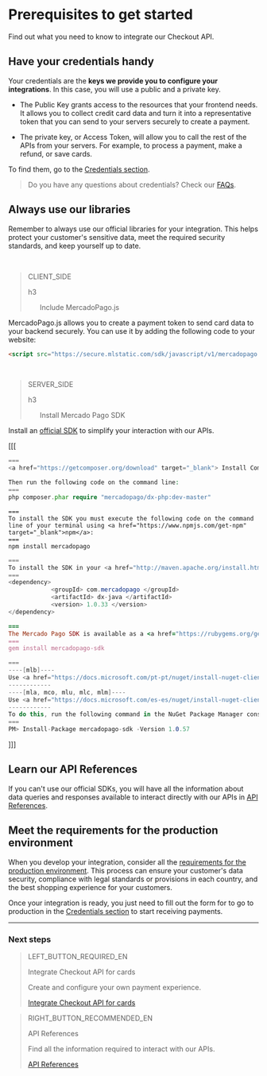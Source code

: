 # Prerequisites to get started

Find out what you need to know to integrate our Checkout API.

## Have your credentials handy
Your credentials are the **keys we provide you to configure your integrations**. In this case, you will use a public and a private key.

* The Public Key grants access to the resources that your frontend needs. It allows you to collect credit card data and turn it into a representative token that you can send to your servers securely to create a payment.

* The private key, or Access Token, will allow you to call the rest of the APIs from your servers. For example, to process a payment, make a refund, or save cards.

To find them, go to the [Credentials section]([FAKER][CREDENTIALS][URL]).

> Do you have any questions about credentials? Check our [FAQs](https://www.mercadopago[FAKER][URL][DOMAIN]/developers/en/guides/faqs/credentials/).


## Always use our libraries
Remember to always use our official libraries for your integration. This helps protect your customer's sensitive data, meet the required security standards, and keep yourself up to date.

<br>

> CLIENT_SIDE
>
> h3
>
> &nbsp;&nbsp;&nbsp;&nbsp;&nbsp;&nbsp;Include MercadoPago.js

MercadoPago.js allows you to create a payment token to send card data to your backend securely. You can use it by adding the following code to your website:

```html
<script src="https://secure.mlstatic.com/sdk/javascript/v1/mercadopago.js"></script>
```

<br>

> SERVER_SIDE
>
> h3
>
> &nbsp;&nbsp;&nbsp;&nbsp;&nbsp;&nbsp;Install Mercado Pago SDK

Install an [official SDK](https://www.mercadopago[FAKER][URL][DOMAIN]/developers/en/guides/sdks) to simplify your interaction with our APIs.

[[[
```php
===
<a href="https://getcomposer.org/download" target="_blank"> Install Composer</a> to use the SDK.

Then run the following code on the command line:
===
php composer.phar require "mercadopago/dx-php:dev-master"
```
```node
===
To install the SDK you must execute the following code on the command line of your terminal using <a href="https://www.npmjs.com/get-npm" target="_blank">npm</a>:
===
npm install mercadopago
```
```java
===
To install the SDK in your <a href="http://maven.apache.org/install.html" target="_blank"> Maven </a> project, add the following dependency in your pom.xml file and then run ´maven install´.
===
<dependency>
            <groupId> com.mercadopago </groupId>
            <artifactId> dx-java </artifactId>
            <version> 1.0.33 </version>
</dependency>
```
```ruby
===
The Mercado Pago SDK is available as a <a href="https://rubygems.org/gems/mercadopago-sdk" target="_blank"> gema</a>, to install it you must execute the following code on the command line:
===
gem install mercadopago-sdk
```
```csharp
===
----[mlb]----
Use <a href="https://docs.microsoft.com/pt-pt/nuget/install-nuget-client-tools" target="_blank"> NuGet</a> to install the Mercado Pago SDK .NET.
------------
----[mla, mco, mlu, mlc, mlm]----
Use <a href="https://docs.microsoft.com/es-es/nuget/install-nuget-client-tools" target="_blank"> NuGet</a> to install the Mercado Pago SDK .NET.
------------
To do this, run the following command in the NuGet Package Manager console:
===
PM> Install-Package mercadopago-sdk -Version 1.0.57
```
]]]

## Learn our API References

If you can't use our official SDKs, you will have all the information about data queries and responses available to interact directly with our APIs in [API References](https://www.mercadopago[FAKER][URL][DOMAIN]/developers/en/reference/payments/_payments/post/).

## Meet the requirements for the production environment

When you develop your integration, consider all the [requirements for the production environment](https://www.mercadopago[FAKER][URL][DOMAIN]/developers/en/guides/payments/api/goto-production/). This process can ensure your customer's data security, compliance with legal standards or provisions in each country, and the best shopping experience for your customers.

Once your integration is ready, you just need to fill out the form for to go to production in the [Credentials section]([FAKER][CREDENTIALS][URL]) to start receiving payments.


---
### Next steps

> LEFT_BUTTON_REQUIRED_EN
>
> Integrate Checkout API for cards
>
> Create and configure your own payment experience.
>
> [Integrate Checkout API for cards](https://www.mercadopago[FAKER][URL][DOMAIN]/developers/en/guides/payments/api/receiving-payment-by-card/receiving-payment-by-card/)


> RIGHT_BUTTON_RECOMMENDED_EN
>
> API References
>
> Find all the information required to interact with our APIs.
>
> [API References](https://www.mercadopago[FAKER][URL][DOMAIN]/developers/en/reference/)